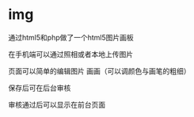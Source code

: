 img
===
通过html5和php做了一个html5图片画板

在手机端可以通过照相或者本地上传图片

页面可以简单的编辑图片 画画（可以调颜色与画笔的粗细）

保存后可在后台审核

审核通过后可以显示在前台页面
